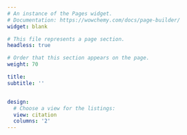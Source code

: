 ```yaml
---
# An instance of the Pages widget.
# Documentation: https://wowchemy.com/docs/page-builder/
widget: blank

# This file represents a page section.
headless: true

# Order that this section appears on the page.
weight: 70

title: 
subtitle: ''


design:
  # Choose a view for the listings:
  view: citation
  columns: '2'
---
```


<script type="text/javascript" src="//rf.revolvermaps.com/0/0/8.js?i=52jpjr3lo68&amp;m=0&amp;c=ff0000&amp;cr1=ffffff&amp;f=arial&amp;l=33" async="async"></script>
